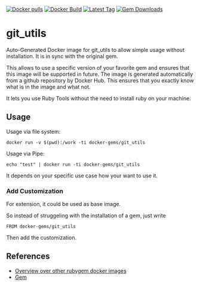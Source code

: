 [![Docker pulls](https://img.shields.io/docker/pulls/rubygem/git_utils.svg)](https://hub.docker.com/r/rubygem/git_utils/)
[![Docker Build](https://img.shields.io/docker/automated/rubygem/git_utils.svg)](https://hub.docker.com/r/rubygem/git_utils/)
[![Latest Tag](https://img.shields.io/github/tag/docker-rubygem/git_utils.svg)](https://hub.docker.com/r/rubygem/git_utils/)
[![Gem Downloads](https://img.shields.io/gem/dt/git_utils.svg)](https://rubygems.org/gems/git_utils/)
# git_utils

Auto-Generated Docker image for git_utils to allow simple usage without installation.
It is in sync with the original gem.

This allows to use a specific version of your favorite gem and ensures that this image will be supported in future.
The image is generated automatically from a github repository by Docker Hub.
This ensures that you exactly know what is in the image and what not.

It lets you use Ruby Tools without the need to install ruby on your machine.

## Usage

Usage via file system:

`docker run -v $(pwd):/work -ti docker-gems/git_utils`

Usage via Pipe:

`echo "test" | docker run -ti docker-gems/git_utils`

It depends on your specific use case how your want to use it.

### Add Customization

For extension, it could be used as base image.

So instead of struggeling with the installation of a gem, just write

`FROM docker-gems/git_utils`

Then add the customization.

## References

 - [Overview over other rubygem docker images](https://github.com/thinkbot/docker-rubygem)
 - [Gem](https://rubygems.org/gems/git_utils/)
